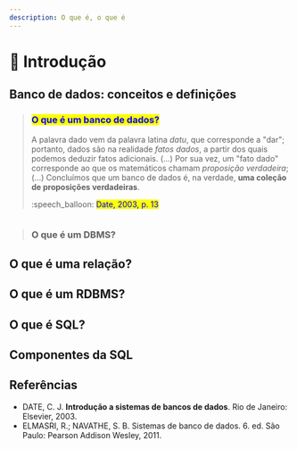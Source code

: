 ```yaml
---
description: O que é, o que é
---
```


# 🚪 Introdução

## Banco de dados: conceitos e definições&#x20;

> ### <mark style="color:blue;">O que é um banco de dados?</mark>&#x20;
>
> A palavra dado vem da palavra latina _datu_, que corresponde a "dar"; portanto, dados são na realidade _fatos dados_, a partir dos quais podemos deduzir fatos adicionais. (...) Por sua vez, um "fato dado" corresponde ao que os matemáticos chamam _proposição verdadeira_; (...) Concluímos que um banco de dados é, na verdade, **uma coleção de proposições verdadeiras**.&#x20;
>
> :speech\_balloon: <mark style="color:blue;">Date, 2003, p. 13</mark>

<figure><img src="https://dicasdeprogramacao.com.br/images/o-que-e-um-banco-de-dados/destaque-600x315.png" alt=""><figcaption></figcaption></figure>

###

> ### O que é um DBMS?

## O que é uma relação?&#x20;

## O que é um RDBMS?

## O que é SQL?&#x20;

## Componentes da SQL

## Referências

* DATE, C. J. **Introdução a sistemas de bancos de dados**. Rio de Janeiro: Elsevier, 2003.
* ELMASRI, R.; NAVATHE, S. B. Sistemas de banco de dados. 6. ed. São Paulo: Pearson Addison Wesley, 2011.
